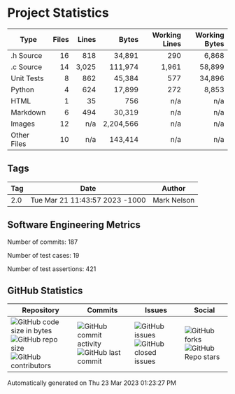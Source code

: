 Project Statistics
==================

| Type | Files | Lines | Bytes | Working Lines | Working Bytes |
|------|------:|------:|------:|--------------:|--------------:|
|.h Source|16|818|34,891|290|6,868|
|.c Source|14|3,025|111,974|1,961|58,899|
|Unit Tests|8|862|45,384|577|34,896|
|Python|4|624|17,899|272|8,853|
|HTML|1|35|756|n/a|n/a|
|Markdown|6|494|30,319|n/a|n/a|
|Images|12|n/a|2,204,566|n/a|n/a|
|Other	Files|10|n/a|143,414|n/a|n/a|

## Tags
| Tag | Date | Author |
|-----|------|--------|
|2.0|Tue Mar 21 11:43:57 2023 -1000|Mark Nelson|


## Software Engineering Metrics

Number of commits:  187

Number of test cases:  19

Number of test assertions:  421

## GitHub Statistics
| Repository                           | Commits                   | Issues                  | Social                    |
|--------------------------------------|---------------------------|-------------------------|---------------------------|
| ![GitHub code size	in	bytes](https://img.shields.io/github/languages/code-size/marknelsonengineer-sp23/sre_lab4_memscan?style=social) <br/> ![GitHub repo size](https://img.shields.io/github/repo-size/marknelsonengineer-sp23/sre_lab4_memscan?style=social) <br/> ![GitHub contributors](https://img.shields.io/github/contributors/marknelsonengineer-sp23/sre_lab4_memscan?style=social) | ![GitHub commit activity](https://img.shields.io/github/commit-activity/w/marknelsonengineer-sp23/sre_lab4_memscan?style=social) <br/> ![GitHub last	commit](https://img.shields.io/github/last-commit/marknelsonengineer-sp23/sre_lab4_memscan?style=social) | ![GitHub	issues](https://img.shields.io/github/issues-raw/marknelsonengineer-sp23/sre_lab4_memscan?style=social) <br/> ![GitHub	closed issues](https://img.shields.io/github/issues-closed-raw/marknelsonengineer-sp23/sre_lab4_memscan?style=social) | ![GitHub forks](https://img.shields.io/github/forks/marknelsonengineer-sp23/sre_lab4_memscan?style=social) <br/> ![GitHub Repo	stars](https://img.shields.io/github/stars/marknelsonengineer-sp23/sre_lab4_memscan?style=social) |

Automatically generated on Thu 23 Mar 2023 01:23:27 PM 
